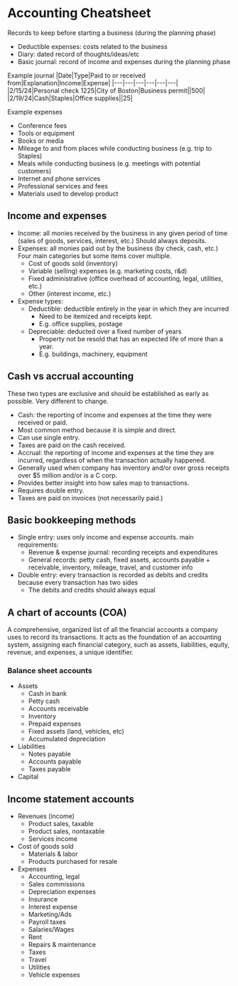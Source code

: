 # Accounting Cheatsheet

Records to keep before starting a business (during the planning phase)
- Deductible expenses: costs related to the business
- Diary: dated record of thoughts/ideas/etc
- Basic journal: record of income and expenses during the planning phase

Example journal
|Date|Type|Paid to or received from|Explanation|Income|Expense|
|---|---|---|---|---|---|
|2/15/24|Personal check 1225|City of Boston|Business permit||500|
|2/19/24|Cash|Staples|Office supplies||25|

Example expenses
- Conference fees
- Tools or equipment
- Books or media
- Mileage to and from places while conducting business (e.g. trip to Staples)
- Meals while conducting business (e.g. meetings with potential customers)
- Internet and phone services
- Professional services and fees
- Materials used to develop product

## Income and expenses

- Income: all monies received by the business in any given period of time (sales of goods, services, interest, etc.) Should always deposits.
- Expenses: all monies paid out by the business (by check, cash, etc.) Four main categories but some items cover multiple.
  - Cost of goods sold (inventory)
  - Variable (selling) expenses (e.g. marketing costs, r&d)
  - Fixed administrative (office overhead of accounting, legal, utilities, etc.)
  - Other (interest income, etc.)
- Expense types:
  - Deductible: deductible entirely in the year in which they are incurred
    - Need to be itemized and receipts kept.
    - E.g. office supplies, postage
  - Depreciable: deducted over a fixed number of years
    - Property not be resold that has an expected life of more than a year.
    - E.g. buildings, machinery, equipment

## Cash vs accrual accounting

These two types are exclusive and should be established as early as possible. Very different to change.

- Cash: the reporting of income and expenses at the time they were received or paid.
 - Most common method because it is simple and direct.
 - Can use single entry.
 - Taxes are paid on the cash received.
- Accrual: the reporting of income and expenses at the time they are incurred, regardless of when the transaction actually happened.
 - Generally used when company has inventory and/or over gross receipts over $5 million and/or is a C corp.
 - Provides better insight into how sales map to transactions.
 - Requires double entry.
 - Taxes are paid on invoices (not necessarily paid.)

## Basic bookkeeping methods

- Single entry: uses only income and expense accounts. main requirements:
  - Revenue & expense journal: recording receipts and expenditures
  - General records: petty cash, fixed assets, accounts payable + receivable, inventory, mileage, travel, and customer info
- Double entry: every transaction is recorded as debits and credits because every transaction has two sides
  - The debits and credits should always equal
 
## A chart of accounts (COA)

A comprehensive, organized list of all the financial accounts a company uses to record its transactions. It acts as the foundation of an accounting system, assigning each financial category, such as assets, liabilities, equity, revenue, and expenses, a unique identifier.

### Balance sheet accounts

- Assets
  - Cash in bank
  - Petty cash
  - Accounts receivable
  - Inventory
  - Prepaid expenses
  - Fixed assets (land, vehicles, etc)
  - Accumulated depreciation
- Liabilities
  - Notes payable
  - Accounts payable
  - Taxes payable
- Capital

## Income statement accounts

- Revenues (income)
  - Product sales, taxable
  - Product sales, nontaxable
  - Services income
- Cost of goods sold
  - Materials & labor
  - Products purchased for resale
- Expenses
  - Accounting, legal
  - Sales commissions
  - Depreciation expenses
  - Insurance
  - Interest expense
  - Marketing/Ads
  - Payroll taxes
  - Salaries/Wages
  - Rent
  - Repairs & maintenance
  - Taxes
  - Travel
  - Utilities
  - Vehicle expenses
